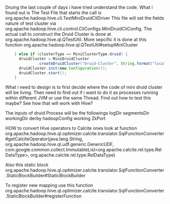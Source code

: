 Druing the last couple of days i have tried understand the code.
What i found out is 
The Test File that starts the call is org.apache.hadoop.hive.cli.TestMiniDruidCliDriver
This file will set the fields nature of test cluster via org.apache.hadoop.hive.cli.control.CliConfigs.MiniDruidCliConfig.
The actual call to construct the Druid Cluster is done at org.apache.hadoop.hive.ql.QTestUtil. 
	More sepcific it is done at this function org.apache.hadoop.hive.ql.QTestUtil#setupMiniCluster
```java
	} else if (clusterType == MiniClusterType.druid) {
      druidCluster = MiniDruidCluster
              .createDruidCluster("Druid-Cluster", String.format("localhost:%d", setup.zooKeeperCluster.getClientPort()) , new File(getLogDirectory()));
      druidCluster.init(new Configuration());
      druidCluster.start();
    }
```
What i need to design is to first decide where the code of mini druid cluster will be living.
Then need to find out if i want to do it as processes running within different JVM or use the same Thread.
Find out how to test this maybe?
See how that will work with Hive?

The inputs of druid Process will be the followings 
	logDir
	segmentsDir
	workingDir
	derby
	hadoopConfig
	working ZkPort


HOW to convert Hive operators to Calcite ones look at function org.apache.hadoop.hive.ql.optimizer.calcite.translator.SqlFunctionConverter#getCalciteOperator(java.lang.String, org.apache.hadoop.hive.ql.udf.generic.GenericUDF, com.google.common.collect.ImmutableList<org.apache.calcite.rel.type.RelDataType>, org.apache.calcite.rel.type.RelDataType)

Also this static block org.apache.hadoop.hive.ql.optimizer.calcite.translator.SqlFunctionConverter.StaticBlockBuilder#StaticBlockBuilder

To register new mapping use this function org.apache.hadoop.hive.ql.optimizer.calcite.translator.SqlFunctionConverter.StaticBlockBuilder#registerFunction

